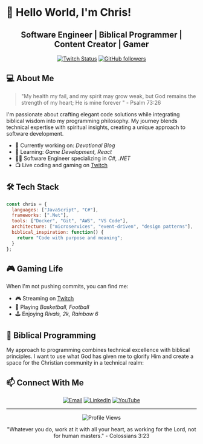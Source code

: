# 👋 Hello World, I'm Chris!

<div align="center">

  ## Software Engineer | Biblical Programmer | Content Creator | Gamer
  
  [![Twitch Status](https://img.shields.io/twitch/status/c_threep0?style=for-the-badge&logo=twitch&color=9146FF)](https://twitch.tv/YourTwitchUsername)
  [![GitHub followers](https://img.shields.io/github/followers/cthart14?style=for-the-badge&logo=github)](https://github.com/YourGitHubUsername)
  <!--[![Twitter Follow](https://img.shields.io/twitch/follow/YourTwitterUsername?style=for-the-badge&logo=twitter&color=1DA1F2)](https://twitter.com/YourTwitterUsername) -->
  
</div>

## 💻 About Me

> "My health my fail, and my spirit may grow weak, but God remains the strength of my heart; He is mine forever " - Psalm 73:26

I'm passionate about crafting elegant code solutions while integrating biblical wisdom into my programming philosophy. My journey blends technical expertise with spiritual insights, creating a unique approach to software development.

- 🔭 Currently working on: _Devotional Blog_
- 🌱 Learning: _Game Development, React_
- 👨‍💻 Software Engineer specializing in _C#, .NET_
- 📺 Live coding and gaming on [Twitch](https://twitch.tv/c_threep0)

## 🛠️ Tech Stack

```javascript
const chris = {
  languages: ["JavaScript", "C#"],
  frameworks: [".Net"],
  tools: ["Docker", "Git", "AWS", "VS Code"],
  architecture: ["microservices", "event-driven", "design patterns"],
  biblical_inspiration: function() {
    return "Code with purpose and meaning";
  }
};
```

<!-- ## 📊 GitHub Stats

<div align="center">
  <img height="180em" src="https://github-readme-stats.vercel.app/api?username=YourGitHubUsername&show_icons=true&theme=radical" />
  <img height="180em" src="https://github-readme-stats.vercel.app/api/top-langs/?username=YourGitHubUsername&layout=compact&theme=radical" />
</div> -->

## 🎮 Gaming Life

When I'm not pushing commits, you can find me:
- 🎮 Streaming on [Twitch](https://twitch.tv/c_threep0)
- 🏀 Playing _Basketball, Football_
- 🕹️ Enjoying _Rivals, 2k, Rainbow 6_

<!--## 📺 Recent Streams-->

<!-- TWITCH:START -->
<!-- This section can be automated with a GitHub Action -->
<!-- TWITCH:END -->

## 🔄 Biblical Programming

My approach to programming combines technical excellence with biblical principles. I want to use what God has given me to glorify Him and create a space for the Christian community in a technical realm:



## 📫 Connect With Me

<div align="center">
  
[![Email](https://img.shields.io/badge/Email-christopher_hart14@outlook.com-D14836?style=for-the-badge&logo=gmail&logoColor=white)](mailto:christopher_hart14@outlook.com)
[![LinkedIn](https://img.shields.io/badge/LinkedIn-Chris-0077B5?style=for-the-badge&logo=linkedin&logoColor=white)](https://linkedin.com/in/christopher-hart4)
[![YouTube](https://img.shields.io/badge/YouTube-C.threepo-FF0000?style=for-the-badge&logo=youtube&logoColor=white)](https://youtube.com/@c.threepo)
  
</div>

---

<div align="center">
  <img src="https://komarev.com/ghpvc/?username=cthart14&color=green" alt="Profile Views" />
  <p>"Whatever you do, work at it with all your heart, as working for the Lord, not for human masters." - Colossians 3:23</p>
</div>
